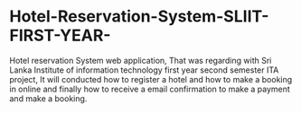 # Hotel-Reservation-System-SLIIT-FIRST-YEAR-
Hotel reservation System web application, That was regarding with Sri Lanka Institute of information technology first year second semester ITA project, It will conducted how to register a hotel and how to make a booking in online and finally how to receive a email confirmation to make a payment and make a booking.
